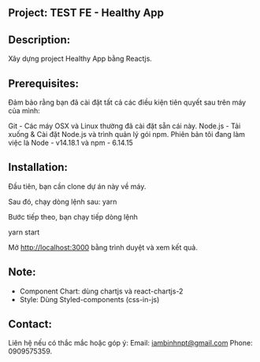 ## Project: TEST FE - Healthy App

## Description:

Xây dựng project Healthy App bằng Reactjs.

## Prerequisites:

Đảm bảo rằng bạn đã cài đặt tất cả các điều kiện tiên quyết sau trên máy của mình:

Git - Các máy OSX và Linux thường đã cài đặt sẵn cái này.
Node.js - Tải xuống & Cài đặt Node.js và trình quản lý gói npm. Phiên bản tôi đang làm việc là Node - v14.18.1 và npm - 6.14.15

## Installation:

Đầu tiên, bạn cần clone dự án này về máy.

Sau đó, chạy dòng lệnh sau:
yarn

Bước tiếp theo, bạn chạy tiếp dòng lệnh

yarn start

Mở [http://localhost:3000](http://localhost:3000) bằng trình duyệt và xem kết quả.

## Note:

- Component Chart: dùng chartjs và react-chartjs-2
- Style: Dùng Styled-components (css-in-js)

## Contact:

Liên hệ nếu có thắc mắc hoặc góp ý:
Email: iambinhnpt@gmail.com
Phone: 0909575359.
